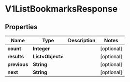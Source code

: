 

# V1ListBookmarksResponse


## Properties

| Name | Type | Description | Notes |
|------------ | ------------- | ------------- | -------------|
|**count** | **Integer** |  |  [optional] |
|**results** | **List&lt;Object&gt;** |  |  [optional] |
|**previous** | **String** |  |  [optional] |
|**next** | **String** |  |  [optional] |



